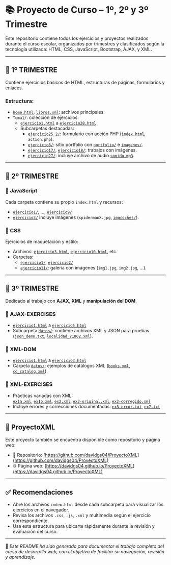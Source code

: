# 📚 Proyecto de Curso – 1º, 2º y 3º Trimestre

Este repositorio contiene todos los ejercicios y proyectos realizados durante el curso escolar, organizados por trimestres y clasificados según la tecnología utilizada: HTML, CSS, JavaScript, Bootstrap, AJAX, y XML.

---

## 📁 1º TRIMESTRE

Contiene ejercicios básicos de HTML, estructuras de páginas, formularios y enlaces.

### Estructura:

- [`home.html`](home.html), [`libros.xml`](libros.xml): archivos principales.
- `Tema1/`: colección de ejercicios:
  - [`ejercicio1.html`](Tema1/ejercicio1.html) a [`ejercicio28.html`](Tema1/ejercicio28.html)
  - Subcarpetas destacadas:
    - [`ejercicio25_2/`](Tema1/ejercicio25_2/): formulario con acción PHP ([`index.html`](Tema1/ejercicio25_2/index.html), `action.php`).
    - [`ejercicio8/`](Tema1/ejercicio8/): sitio portfolio con [`portfolio/`](Tema1/ejercicio8/portfolio/) e [`imagenes/`](Tema1/ejercicio8/imagenes/).
    - [`ejercicio17/`](Tema1/ejercicio17/), [`ejercicio18/`](Tema1/ejercicio18/): trabajos con imágenes.
    - [`ejercicio27/`](Tema1/ejercicio27/): incluye archivo de audio [`sonido.mp3`](Tema1/ejercicio27/sonido.mp3).

---

## 📁 2º TRIMESTRE

### 🧠 JavaScript

Cada carpeta contiene su propio `index.html` y recursos:

- [`ejercicio1/`](2º%20TRIMESTRE/JavaScript/ejercicio1/), ..., [`ejercicio9/`](2º%20TRIMESTRE/JavaScript/ejercicio9/)
- [`ejercicio3/`](2º%20TRIMESTRE/JavaScript/ejercicio3/) incluye imágenes (`spidermanX.jpg`, [`imgcoches/`](2º%20TRIMESTRE/JavaScript/ejercicio3/imgcoches/)).

### 🎨 CSS

Ejercicios de maquetación y estilo:

- Archivos: [`ejercicio3.html`](2º%20TRIMESTRE/CSS/ejercicio3.html), [`ejercicio10.html`](2º%20TRIMESTRE/CSS/ejercicio10.html), etc.
- Carpetas:
  - [`ejercicio1/`](2º%20TRIMESTRE/CSS/ejercicio1/), [`ejercicio2/`](2º%20TRIMESTRE/CSS/ejercicio2/)
  - [`ejercicio11/`](2º%20TRIMESTRE/CSS/ejercicio11/): galería con imágenes (`img1.jpg`, `img2.jpg`, ...).

---

## 📁 3º TRIMESTRE

Dedicado al trabajo con **AJAX**, **XML** y **manipulación del DOM**.

### 🧩 AJAX-EXERCISES

- [`ejercicio1.html`](3º%20TRIMESTRE/AJAX-EXERCISES/ejercicio1.html) a [`ejercicio5.html`](3º%20TRIMESTRE/AJAX-EXERCISES/ejercicio5.html)
- Subcarpeta [`datos/`](3º%20TRIMESTRE/AJAX-EXERCISES/datos/): contiene archivos XML y JSON para pruebas ([`json_demo.txt`](3º%20TRIMESTRE/AJAX-EXERCISES/datos/json_demo.txt), [`localidad_21002.xml`](3º%20TRIMESTRE/AJAX-EXERCISES/datos/localidad_21002.xml)).

### 🧾 XML-DOM

- [`ejercicio1.html`](3º%20TRIMESTRE/XML-DOM/ejercicio1.html) a [`ejercicio3.html`](3º%20TRIMESTRE/XML-DOM/ejercicio3.html)
- Carpeta [`datos/`](3º%20TRIMESTRE/XML-DOM/datos/): ejemplos de catálogos XML ([`books.xml`](3º%20TRIMESTRE/XML-DOM/datos/books.xml), [`cd_catalog.xml`](3º%20TRIMESTRE/XML-DOM/datos/cd_catalog.xml)).

### 🧬 XML-EXERCISES

- Prácticas variadas con XML:  
  [`ex1a.xml`](3º%20TRIMESTRE/XML-EXERCISES/ex1a.xml), [`ex1b.xml`](3º%20TRIMESTRE/XML-EXERCISES/ex1b.xml), [`ex2.xml`](3º%20TRIMESTRE/XML-EXERCISES/ex2.xml), [`ex3-original.xml`](3º%20TRIMESTRE/XML-EXERCISES/ex3-original.xml), [`ex3-corregido.xml`](3º%20TRIMESTRE/XML-EXERCISES/ex3-corregido.xml)
- Incluye errores y correcciones documentadas: [`ex3-error.txt`](3º%20TRIMESTRE/XML-EXERCISES/ex3-error.txt), [`ex7.txt`](3º%20TRIMESTRE/XML-EXERCISES/ex7.txt)

---

## 🔗 ProyectoXML

Este proyecto también se encuentra disponible como repositorio y página web:

- 📁 Repositorio: [https://github.com/davidgs04/ProyectoXML](https://github.com/davidgs04/ProyectoXML)
- 🌐 Página web: [https://davidgs04.github.io/ProyectoXML](https://davidgs04.github.io/ProyectoXML)

---

## ✅ Recomendaciones

- Abre los archivos `index.html` desde cada subcarpeta para visualizar los ejercicios en el navegador.
- Revisa los archivos `.css`, `.js`, `.xml` y multimedia según el ejercicio correspondiente.
- Usa esta estructura para ubicarte rápidamente durante la revisión y evaluación del curso.

---

📌 *Este README ha sido generado para documentar el trabajo completo del curso de desarrollo web, con el objetivo de facilitar su navegación, revisión y aprendizaje.*
